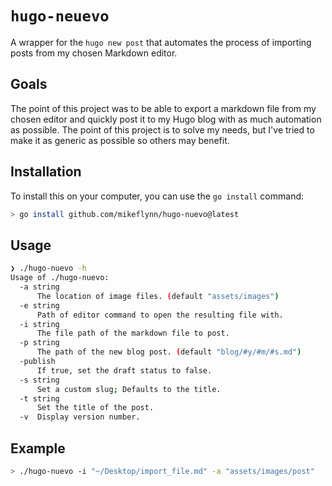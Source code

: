 # `hugo-neuevo` 

A wrapper for the `hugo new post` that automates the process of importing posts from my chosen Markdown editor.

## Goals

The point of this project was to be able to export a markdown file from my chosen editor and quickly post it to my Hugo blog with as much automation as possible. The point of this project is to solve my needs, but I've tried to make it as generic as possible so others may benefit. 

## Installation

To install this on your computer, you can use the `go install` command:

```bash
> go install github.com/mikeflynn/hugo-nuevo@latest
```

## Usage

```bash
❯ ./hugo-nuevo -h
Usage of ./hugo-nuevo:
  -a string
      The location of image files. (default "assets/images")
  -e string
      Path of editor command to open the resulting file with.
  -i string
      The file path of the markdown file to post.
  -p string
      The path of the new blog post. (default "blog/#y/#m/#s.md")
  -publish
      If true, set the draft status to false.
  -s string
      Set a custom slug; Defaults to the title.
  -t string
      Set the title of the post.
  -v  Display version number.
```

## Example

```bash
> ./hugo-nuevo -i "~/Desktop/import_file.md" -a "assets/images/post"
```